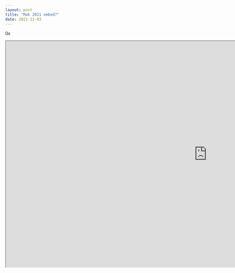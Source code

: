 ```yaml
---
layout: post
title: "Mak 2021 embed?"
date: 2021-11-03
---
```

0x
<iframe
    src="https://player.twitch.tv/cnishina"
    height="720"
    width="1280"
    allowfullscreen="true">
</iframe>
